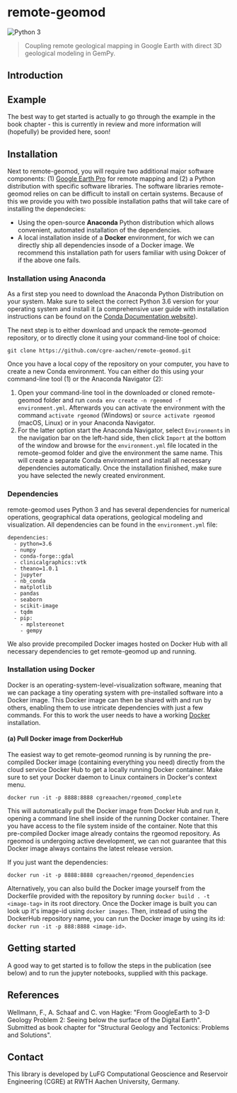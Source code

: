 # remote-geomod

![Python 3](https://img.shields.io/badge/Python-3-blue.svg)

> Coupling remote geological mapping in Google Earth with direct 3D geological modeling 
in GemPy.

## Introduction

## Example

The best way to get started is actually to go through the example in the book chapter - this is currently in review and more information will (hopefully) be provided here, soon!

## Installation

Next to remote-geomod, you will require two additional major software components: (1) 
[Google Earth Pro](https://www.google.com/earth/desktop/) for remote mapping and (2) a Python 
distribution with specific software libraries. The software libraries remote-geomod relies on can be difficult to
install on certain systems. Because of this we provide you with two possible installation paths that will take care
of installing the dependecies:

 * Using the open-source **Anaconda** Python distribution which allows convenient, automated installation of the 
 dependencies. 
 * A local installation inside of a **Docker** environment, for wich we can directly ship all dependencies insode
 of a Docker image. We recommend this installation path for users familiar with using Dokcer of if the above one fails.

### Installation using Anaconda

As a first step you need to download the Anaconda Python Distribution on your system. Make sure to select the correct 
Python 3.6 version for your operating system and install it (a comprehensive user guide with installation 
instructions can be found on the [Conda Documentation website](https://conda.io/docs/user-guide/install/)).
 
The next step is to either download and unpack the remote-geomod repository, or to directly clone it using your 
command-line tool of choice:
 
    git clone https://github.com/cgre-aachen/remote-geomod.git

Once you have a local copy of the repository on your computer, you have to create a new Conda environment. You can 
either do this using your command-line tool (1) or the Anaconda Navigator (2): 

1. Open your command-line tool in the downloaded or cloned remote-geomod folder and run 
``conda env create -n rgeomod -f environment.yml``. Afterwards you can activate the environment with the command 
``activate rgeomod`` (Windows) or ``source activate rgeomod`` (macOS, Linux) or in your Anaconda Navigator.
2. For the latter option start the Anaconda Navigator, select ``Environments`` in the navigation bar on the left-hand 
side, then click ``Import`` at the bottom of the window and browse for the ``environment.yml`` file located in the 
remote-geomod folder and give the environment the same name. This will create a separate Conda environment and install 
all necessary dependencies automatically. Once the installation finished, make sure you have selected the newly 
created environment.

### Dependencies

remote-geomod uses Python 3 and has several dependencies for numerical operations, geographical data operations, 
geological modeling and visualization. All dependencies can be found in the  `environment.yml` file:

````
dependencies:
  - python=3.6
  - numpy
  - conda-forge::gdal
  - clinicalgraphics::vtk
  - theano=1.0.1
  - jupyter
  - nb_conda
  - matplotlib
  - pandas
  - seaborn
  - scikit-image
  - tqdm
  - pip:
    - mplstereonet
    - gempy
````

We also provide precompiled Docker images hosted on Docker Hub with all necessary dependencies to get remote-geomod up
and running. 

### Installation using Docker

Docker is an operating-system-level-visualization software,
meaning that we can package a tiny operating system with pre-installed
software into a Docker image. This Docker image can then be shared
with and run by others, enabling them to use intricate dependencies
with just a few commands. For this to work the user needs to have a
working [Docker](https://www.docker.com/) installation.

#### (a) Pull Docker image from DockerHub

The easiest way to get remote-geomod running is by running the pre-compiled Docker image (containing everything you
need) directly from the cloud service Docker Hub to get a locally running Docker container. Make sure to set your 
Docker daemon to Linux containers in Docker's context menu.

    docker run -it -p 8888:8888 cgreaachen/rgeomod_complete
    
This will automatically pull the Docker image from Docker Hub and run it, opening a command line shell inside of the
running Docker container. There you have access to the file system inside of the container. Note that this pre-compiled
Docker image already contains the rgeomod repository. As rgeomod is undergoing active development, we can not 
guarantee that this Docker image always contains the latest release version.

If you just want the dependencies:

    docker run -it -p 8888:8888 cgreaachen/rgeomod_dependencies

Alternatively, you can also build the Docker image yourself from the Dockerfile provided with the repository by running
``docker build . -t <image-tag>`` in its root directory. Once the Docker image is built you can look up it's image-id 
using ``docker images``. Then, instead of using the DockerHub repository name, you can run the Docker image by using
its id: ``docker run -it -p 888:8888 <image-id>``.

## Getting started

A good way to get started is to follow the steps in the publication (see below) and to run the jupyter notebooks, supplied with this package.

## References

Wellmann, F., A. Schaaf and C. von Hagke: "From GoogleEarth to 3-D Geology Problem 2: Seeing below the surface of the Digital Earth". Submitted as book chapter for "Structural Geology and Tectonics: Problems and Solutions".

## Contact

This library is developed by LuFG Computational Geoscience and Reservoir Engineering (CGRE) at RWTH Aachen University, Germany.
